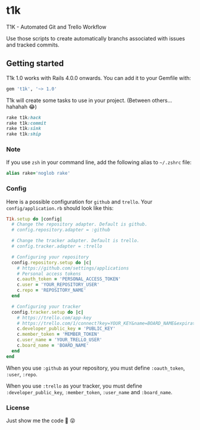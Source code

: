 # t1k

T1K - Automated Git and Trello Workflow

Use those scripts to create automatically branchs associated with issues and tracked commits.


## Getting started

T1k 1.0 works with Rails 4.0.0 onwards. You can add it to your Gemfile with:

```ruby
gem 't1k', '~> 1.0'
```


T1k will create some tasks to use in your project. (Between others... hahahah :joy:)

```ruby
rake t1k:hack
rake t1k:commit
rake t1k:sink
rake t1k:ship
```


### Note
If you use `zsh` in your command line, add the following alias to `~/.zshrc` file:
```ruby
alias rake='noglob rake'
```

### Config
Here is a possible configuration for `github` and `trello`. 
Your `config/application.rb` should look like this:

```ruby
T1k.setup do |config|
  # Change the repository adapter. Default is github.
  # config.repository.adapter = :github

  # Change the tracker adapter. Default is trello.
  # config.tracker.adapter = :trello

  # Configuring your repository
  config.repository.setup do |c|
    # https://github.com/settings/applications
    # Personal access tokens
    c.oauth_token = 'PERSONAL_ACCESS_TOKEN'
    c.user = 'YOUR_REPOSITORY_USER'
    c.repo = 'REPOSITORY_NAME'
  end

  # Configuring your tracker
  config.tracker.setup do |c|
    # https://trello.com/app-key
    # https://trello.com/1/connect?key=YOUR_KEY&name=BOARD_NAME&expiration=never&response_type=token&scope=read,write
    c.developer_public_key = 'PUBLIC_KEY'
    c.member_token = 'MEMBER_TOKEN'
    c.user_name = 'YOUR_TRELLO_USER'
    c.board_name = 'BOARD_NAME'
  end
end
```

When you use `:github` as your repository, you must define `:oauth_token`, `:user`, `:repo`.

When you use `:trello` as your tracker, you must define `:developer_public_key`, `:member_token`, `:user_name` and `:board_name`.


### License

Just show me the code :see_no_evil: :stuck_out_tongue_closed_eyes:

